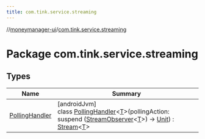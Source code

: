 ```yaml
---
title: com.tink.service.streaming
---
```

//[moneymanager-ui](../../index.html)/[com.tink.service.streaming](index.html)



# Package com.tink.service.streaming



## Types


| Name | Summary |
|---|---|
| [PollingHandler](-polling-handler/index.html) | [androidJvm]<br>class [PollingHandler](-polling-handler/index.html)&lt;[T](-polling-handler/index.html)&gt;(pollingAction: suspend ([StreamObserver](../com.tink.service.streaming.publisher/-stream-observer/index.html)&lt;[T](-polling-handler/index.html)&gt;) -&gt; [Unit](https://kotlinlang.org/api/latest/jvm/stdlib/kotlin/-unit/index.html)) : [Stream](../com.tink.service.streaming.publisher/-stream/index.html)&lt;[T](-polling-handler/index.html)&gt; |

